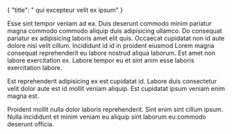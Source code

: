 {
  "title": " qui excepteur velit ex ipsum"
}

Esse sint tempor veniam ad ea. Duis deserunt commodo minim pariatur magna commodo commodo aliquip duis adipisicing ullamco. Do consequat pariatur ex adipisicing laboris amet elit quis. Occaecat cupidatat non id aute dolore nisi velit cillum. Incididunt id id in proident eiusmod Lorem magna consequat reprehenderit eu labore nostrud aliqua laborum. Est amet non labore exercitation ex. Labore tempor eu et sint anim esse laboris exercitation labore.

Est reprehenderit adipisicing ex est cupidatat id. Labore duis consectetur velit dolor aute est id mollit veniam aliquip. Est cupidatat ipsum veniam enim magna est.

Proident mollit nulla dolor laboris reprehenderit. Sint enim sint cillum ipsum. Nulla incididunt et minim veniam eu aliquip sint laborum eu commodo deserunt officia.